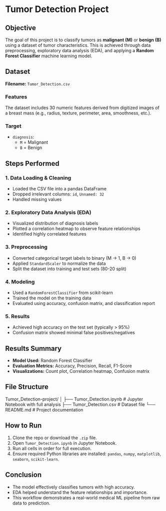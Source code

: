 # Tumor Detection Project

## Objective
The goal of this project is to classify tumors as **malignant (M)** or **benign (B)** using a dataset of tumor characteristics. This is achieved through data preprocessing, exploratory data analysis (EDA), and applying a **Random Forest Classifier** machine learning model.

## Dataset
**Filename:** `Tumor_Detection.csv`  

### Features
The dataset includes 30 numeric features derived from digitized images of a breast mass (e.g., radius, texture, perimeter, area, smoothness, etc.).

### Target
- `diagnosis`:
  - `M` = Malignant
  - `B` = Benign

## Steps Performed

### 1. **Data Loading & Cleaning**
- Loaded the CSV file into a pandas DataFrame
- Dropped irrelevant columns: `id`, `Unnamed: 32`
- Handled missing values

### 2. **Exploratory Data Analysis (EDA)**
- Visualized distribution of diagnosis labels
- Plotted a correlation heatmap to observe feature relationships
- Identified highly correlated features

### 3. **Preprocessing**
- Converted categorical target labels to binary (M → 1, B → 0)
- Applied `StandardScaler` to normalize the data
- Split the dataset into training and test sets (80-20 split)

### 4. **Modeling**
- Used a `RandomForestClassifier` from scikit-learn
- Trained the model on the training data
- Evaluated using accuracy, confusion matrix, and classification report

### 5. **Results**
- Achieved high accuracy on the test set (typically > 95%)
- Confusion matrix showed minimal false positives/negatives


##  Results Summary

- **Model Used:** Random Forest Classifier
- **Evaluation Metrics:** Accuracy, Precision, Recall, F1-Score
- **Visualizations:** Count plot, Correlation heatmap, Confusion matrix


## File Structure
Tumor_Detection-project/
│
├── Tumor_Detection.ipynb # Jupyter Notebook with full analysis
├── Tumor_Detection.csv # Dataset file
└── README.md # Project documentation

## How to Run

1. Clone the repo or download the `.zip` file.
2. Open `Tumor_Detection.ipynb` in Jupyter Notebook.
3. Run all cells in order for full execution.
4. Ensure required Python libraries are installed: `pandas`, `numpy`, `matplotlib`, `seaborn`, `scikit-learn`.

## Conclusion

- The model effectively classifies tumors with high accuracy.
- EDA helped understand the feature relationships and importance.
- This workflow demonstrates a real-world medical ML pipeline from raw data to prediction.


